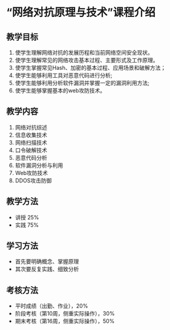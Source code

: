 # “网络对抗原理与技术”课程介绍

## 教学目标

1. 使学生理解网络对抗的发展历程和当前网络空间安全现状。
2. 使学生理解常见的网络攻击基本过程、主要形式及工作原理。
3. 使学生掌握常见Hash、加密的基本过程、应用场景和破解方法；
4. 使学生能够利用工具对恶意代码进行分析;
5. 使学生能够利用分析软件漏洞并掌握一定的漏洞利用方法;
6. 使学生能够掌握基本的web攻防技术。

## 教学内容

1. 网络对抗综述
2. 信息收集技术
3. 网络扫描技术
4. 口令破解技术
5. 恶意代码分析
6. 软件漏洞分析与利用
7. Web攻防技术
8. DDOS攻击防御

## 教学方法

- 讲授 25%
- 实践 75%

## 学习方法

- 首先要明确概念、掌握原理
- 其次要反复实践、细致分析

## 考核方法

- 平时成绩（出勤、作业），20%
- 阶段考核（第10周，侧重实际操作），30%
- 期末考核（第16周，侧重实际操作），50%